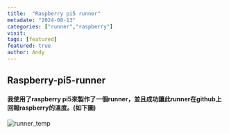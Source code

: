 ```yaml
---
title:  "Raspberry pi5 runner"
metadate: "2024-08-13"
categories: ["runner","raspberry"]
visit:
tags: [featured]
featured: true
author: Andy
---
```


## Raspberry-pi5-runner

#### 我使用了raspberry pi5來製作了一個runner，並且成功讓此runner在github上回報raspberry的溫度。(如下圖)
![runner_temp](https://github.com/user-attachments/assets/a62fcbec-02fe-4034-b956-e8d26a5967e6)
